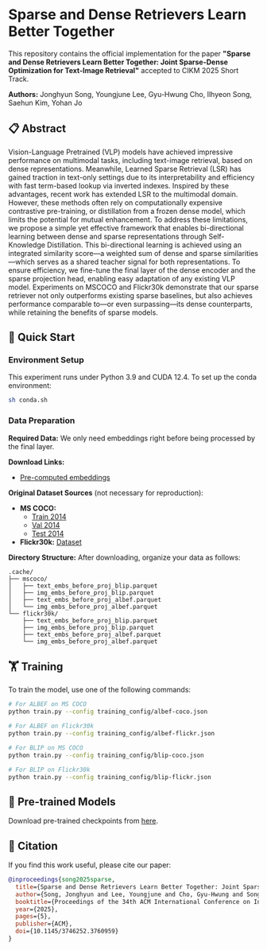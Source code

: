 # Sparse and Dense Retrievers Learn Better Together

This repository contains the official implementation for the paper **"Sparse and Dense Retrievers Learn Better Together: Joint Sparse-Dense Optimization for Text-Image Retrieval"** accepted to CIKM 2025 Short Track.

**Authors:** Jonghyun Song, Youngjune Lee, Gyu-Hwung Cho, Ilhyeon Song, Saehun Kim, Yohan Jo

## 📋 Abstract

Vision-Language Pretrained (VLP) models have achieved impressive performance on multimodal tasks, including text-image retrieval, based on dense representations. Meanwhile, Learned Sparse Retrieval (LSR) has gained traction in text-only settings due to its interpretability and efficiency with fast term-based lookup via inverted indexes. Inspired by these advantages, recent work has extended LSR to the multimodal domain. However, these methods often rely on computationally expensive contrastive pre-training, or distillation from a frozen dense model, which limits the potential for mutual enhancement. To address these limitations, we propose a simple yet effective framework that enables bi-directional learning between dense and sparse representations through Self-Knowledge Distillation. This bi-directional learning is achieved using an integrated similarity score—a weighted sum of dense and sparse similarities—which serves as a shared teacher signal for both representations. To ensure efficiency, we fine-tune the final layer of the dense encoder and the sparse projection head, enabling easy adaptation of any existing VLP model. Experiments on MSCOCO and Flickr30k demonstrate that our sparse retriever not only outperforms existing sparse baselines, but also achieves performance comparable to—or even surpassing—its dense counterparts, while retaining the benefits of sparse models.

## 🚀 Quick Start

### Environment Setup

This experiment runs under Python 3.9 and CUDA 12.4. To set up the conda environment:

```bash
sh conda.sh
```

### Data Preparation

**Required Data:** We only need embeddings right before being processed by the final layer.

**Download Links:**
- [Pre-computed embeddings](https://drive.google.com/file/d/1HyBkfAmfhNvCFgwPIimCkZNrxO__1AnH/view?usp=sharing)

**Original Dataset Sources** (not necessary for reproduction):
- **MS COCO:**
  - [Train 2014](http://images.cocodataset.org/zips/train2014.zip)
  - [Val 2014](http://images.cocodataset.org/zips/val2014.zip)
  - [Test 2014](http://images.cocodataset.org/zips/test2014.zip)
- **Flickr30k:** [Dataset](https://www.kaggle.com/datasets/hsankesara/flickr-image-dataset)

**Directory Structure:**
After downloading, organize your data as follows:
```
.cache/
├── mscoco/
│   ├── text_embs_before_proj_blip.parquet
│   ├── img_embs_before_proj_blip.parquet
│   ├── text_embs_before_proj_albef.parquet
│   └── img_embs_before_proj_albef.parquet
└── flickr30k/
    ├── text_embs_before_proj_blip.parquet
    ├── img_embs_before_proj_blip.parquet
    ├── text_embs_before_proj_albef.parquet
    └── img_embs_before_proj_albef.parquet
```

## 🏋️ Training

To train the model, use one of the following commands:

```bash
# For ALBEF on MS COCO
python train.py --config training_config/albef-coco.json

# For ALBEF on Flickr30k
python train.py --config training_config/albef-flickr.json

# For BLIP on MS COCO
python train.py --config training_config/blip-coco.json

# For BLIP on Flickr30k
python train.py --config training_config/blip-flickr.json
```

## 📁 Pre-trained Models

Download pre-trained checkpoints from [here](https://drive.google.com/drive/folders/1cDKGeZfgzofDroFarFjZ3UzmshtoetBN?usp=sharing).


## 📖 Citation

If you find this work useful, please cite our paper:

```bibtex
@inproceedings{song2025sparse,
  title={Sparse and Dense Retrievers Learn Better Together: Joint Sparse-Dense Optimization for Text-Image Retrieval},
  author={Song, Jonghyun and Lee, Youngjune and Cho, Gyu-Hwung and Song, Ilhyeon and Kim, Saehun and Jo, Yohan},
  booktitle={Proceedings of the 34th ACM International Conference on Information and Knowledge Management (CIKM '25)},
  year={2025},
  pages={5},
  publisher={ACM},
  doi={10.1145/3746252.3760959}
}
```


